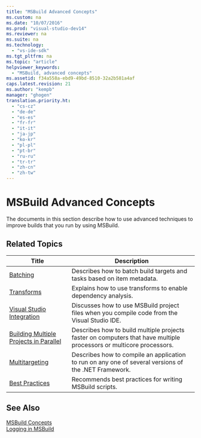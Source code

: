 ```yaml
---
title: "MSBuild Advanced Concepts"
ms.custom: na
ms.date: "10/07/2016"
ms.prod: "visual-studio-dev14"
ms.reviewer: na
ms.suite: na
ms.technology: 
  - "vs-ide-sdk"
ms.tgt_pltfrm: na
ms.topic: "article"
helpviewer_keywords: 
  - "MSBuild, advanced concepts"
ms.assetid: f34a558a-ebd9-49bd-8510-32a2b581a4af
caps.latest.revision: 21
ms.author: "kempb"
manager: "ghogen"
translation.priority.ht: 
  - "cs-cz"
  - "de-de"
  - "es-es"
  - "fr-fr"
  - "it-it"
  - "ja-jp"
  - "ko-kr"
  - "pl-pl"
  - "pt-br"
  - "ru-ru"
  - "tr-tr"
  - "zh-cn"
  - "zh-tw"
---
```

# MSBuild Advanced Concepts
The documents in this section describe how to use advanced techniques to improve builds that you run by using MSBuild.  
  
## Related Topics  
  
|Title|Description|  
|-----------|-----------------|  
|[Batching](../reference/msbuild-batching.md)|Describes how to batch build targets and tasks based on item metadata.|  
|[Transforms](../reference/msbuild-transforms.md)|Explains how to use transforms to enable dependency analysis.|  
|[Visual Studio Integration](../reference/visual-studio-integration--msbuild-.md)|Discusses how to use MSBuild project files when you compile code from the Visual Studio IDE.|  
|[Building Multiple Projects in Parallel](../reference/building-multiple-projects-in-parallel-with-msbuild.md)|Describes how to build multiple projects faster on computers that have multiple processors or multicore processors.|  
|[Multitargeting](../reference/msbuild-multitargeting-overview.md)|Describes how to compile an application to run on any one of several versions of the .NET Framework.|  
|[Best Practices](../reference/msbuild-best-practices.md)|Recommends best practices for writing MSBuild scripts.|  
  
## See Also  
 [MSBuild Concepts](../reference/msbuild-concepts.md)   
 [Logging in MSBuild](../reference/logging-in-msbuild.md)